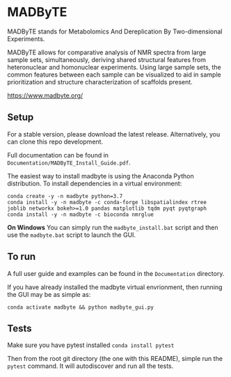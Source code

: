 # MADByTE

MADByTE stands for Metabolomics And Dereplication By Two-dimensional Experiments.

MADByTE allows for comparative analysis of NMR spectra from large sample sets, simultaneously, deriving shared structural features from heteronuclear and homonuclear experiments. Using large sample sets, the common features between each sample can be visualized to aid in sample prioritization and structure characterization of scaffolds present.

https://www.madbyte.org/


## Setup

For a stable version, please download the latest release. Alternatively, you can clone this repo development.

Full documentation can be found in `Documentation/MADByTE_Install_Guide.pdf`.

The easiest way to install madbyte is using the Anaconda Python distribution. To install dependencies in a virtual environment:

```
conda create -y -n madbyte python=3.7
conda install -y -n madbyte -c conda-forge libspatialindex rtree joblib networkx bokeh>=1.0 pandas matplotlib tqdm pyqt pyqtgraph
conda install -y -n madbyte -c bioconda nmrglue
```

**On Windows** You can simply run the `madbyte_install.bat` script and then use the `madbyte.bat` script to launch the GUI.


## To run

A full user guide and examples can be found in the `Documentation` directory.

If you have already installed the madbyte virtual envrionment, then running the GUI may be as simple as:

`conda activate madbyte && python madbyte_gui.py`




## Tests

Make sure you have pytest installed `conda install pytest`

Then from the root git directory (the one with this README), simple run the `pytest` command. It will autodiscover and run all the tests.

